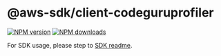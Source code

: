 # @aws-sdk/client-codeguruprofiler

[![NPM version](https://img.shields.io/npm/v/@aws-sdk/client-codeguruprofiler/rc.svg)](https://www.npmjs.com/package/@aws-sdk/client-codeguruprofiler)
[![NPM downloads](https://img.shields.io/npm/dm/@aws-sdk/client-codeguruprofiler.svg)](https://www.npmjs.com/package/@aws-sdk/client-codeguruprofiler)

For SDK usage, please step to [SDK readme](https://github.com/aws/aws-sdk-js-v3).

